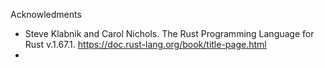 Acknowledments
- Steve Klabnik and Carol Nichols. The Rust Programming Language for Rust v.1.67.1. https://doc.rust-lang.org/book/title-page.html
- 
